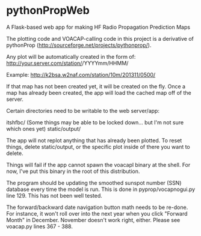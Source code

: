 pythonPropWeb
=============

A Flask-based web app for making HF Radio Propagation Prediction Maps

The plotting code and VOACAP-calling code in this project is a derivative of pythonProp (http://sourceforge.net/projects/pythonprop/).

Any plot will be automatically created in the form of:
http://your.server.com/station/<band-short-name>/YYYYmm/HHMM/

Example:
http://k2bsa.w2naf.com/station/10m/201311/0500/

If that map has not been created yet, it will be created on the fly.  Once a map has already been created, the app will load the cached map off of the server.

Certain directories need to be writable to the web server/app:

itshfbc/ (Some things may be able to be locked down... but I'm not sure which ones yet)
static/output/

The app will not replot anything that has already been plotted.  To reset things, delete static/output, or the specific plot inside of there you want to delete.

Things will fail if the app cannot spawn the voacapl binary at the shell.  For now, I've put this binary in the root of this distribution.

The program should be updating the smoothed sunspot number (SSN) database every time the model is run. This is done in pyprop/vocapnogui.py line 129.
This has not been well tested.

The forward/backward date navigation button math needs to be re-done.  For instance,
it won't roll over into the next year when you click "Forward Month" in December.
November doesn't work right, either.
Please see voacap.py lines 367 -  388.
